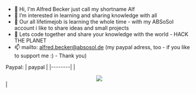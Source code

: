 - 👋 Hi, I'm Alfred Becker just call my shortname Alf
- 👀 I’m interested in learning and sharing knowledge with all
- 🌱 Our all lifetimejob is learning the whole time - with my ABSoSol account i like to share ideas and small projects
- 💞️ Lets code together and share your knowledge with the world - HACK THE PLANET
- 📫 mailto: alfred.becker@absosol.de (my paypal adress, too - if you like to support me :) - Thank you)

Paypal:
| paypal | 
|--------|
|<center> [![](https://www.paypalobjects.com/en_US/i/btn/btn_donate_LG.gif)](https://www.paypal.com/donate?hosted_button_id=DWBH85GZTG7Q6) </center>| 




<!---
ABSoSol-public/ABSoSol-public is a ✨ special ✨ repository because its `README.md` (this file) appears on your GitHub profile.
You can click the Preview link to take a look at your changes.
--->
